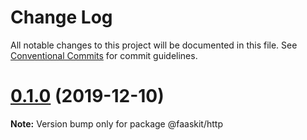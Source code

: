 # Change Log

All notable changes to this project will be documented in this file.
See [Conventional Commits](https://conventionalcommits.org) for commit guidelines.

# [0.1.0](https://github.com/nullserve/faaskit/compare/v2.1.10...v0.1.0) (2019-12-10)

**Note:** Version bump only for package @faaskit/http

